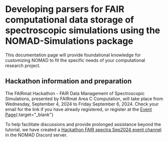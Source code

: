 # Developing parsers for FAIR computational data storage of spectroscopic simulations using the NOMAD-Simulations package

This documentation page will provide foundational knowledge for customizing NOMAD to fit the specific needs of your computational research project.

## Hackathon information and preparation

The FAIRmat Hackathon - FAIR Data Management of Spectroscopic Simulations, presented by FAIRmat Area C Computation, will take place from Wednesday, September 4, 2024 to Friday September 6, 2024. Check your email for the link if you have already registered, or register at the [Event Page](https://events.fairmat-nfdi.eu/event/25/){:target="_blank"}

To help facilitate discussions and provide prolonged assistance beyond the tutorial, we have created a [Hackathon FAIR spectra Sep2024 event channel](https://discord.gg/qgpHtPZwkt) in the NOMAD Discord server.
